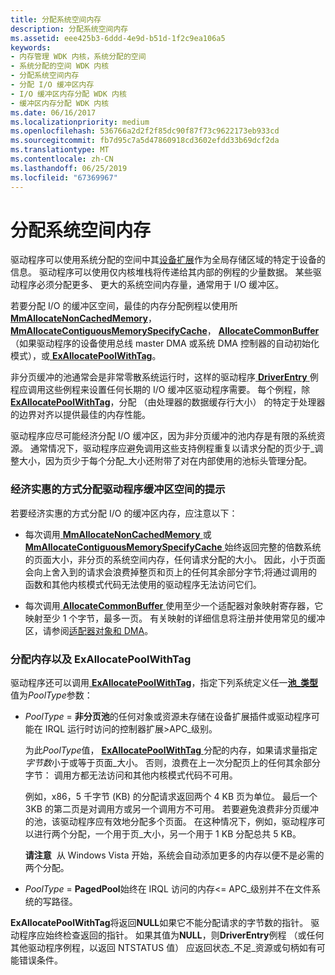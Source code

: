 ```yaml
---
title: 分配系统空间内存
description: 分配系统空间内存
ms.assetid: eee425b3-6ddd-4e9d-b51d-1f2c9ea106a5
keywords:
- 内存管理 WDK 内核，系统分配的空间
- 系统分配的空间 WDK 内核
- 分配系统空间内存
- 分配 I/O 缓冲区内存
- I/O 缓冲区内存分配 WDK 内核
- 缓冲区内存分配 WDK 内核
ms.date: 06/16/2017
ms.localizationpriority: medium
ms.openlocfilehash: 536766a2d2f2f85dc90f87f73c9622173eb933cd
ms.sourcegitcommit: fb7d95c7a5d47860918cd3602efdd33b69dcf2da
ms.translationtype: MT
ms.contentlocale: zh-CN
ms.lasthandoff: 06/25/2019
ms.locfileid: "67369967"
---
```

# <a name="allocating-system-space-memory"></a>分配系统空间内存





驱动程序可以使用系统分配的空间中其[设备扩展](device-extensions.md)作为全局存储区域的特定于设备的信息。 驱动程序可以使用仅内核堆栈将传递给其内部的例程的少量数据。 某些驱动程序必须分配更多、 更大的系统空间内存量，通常用于 I/O 缓冲区。

若要分配 I/O 的缓冲区空间，最佳的内存分配例程以使用所[ **MmAllocateNonCachedMemory**](https://docs.microsoft.com/windows-hardware/drivers/ddi/content/ntddk/nf-ntddk-mmallocatenoncachedmemory)， [ **MmAllocateContiguousMemorySpecifyCache**](https://docs.microsoft.com/windows-hardware/drivers/ddi/content/wdm/nf-wdm-mmallocatecontiguousmemoryspecifycache)， [ **AllocateCommonBuffer** ](https://docs.microsoft.com/windows-hardware/drivers/ddi/content/wdm/nc-wdm-pallocate_common_buffer) （如果驱动程序的设备使用总线 master DMA 或系统 DMA 控制器的自动初始化模式），或[ **ExAllocatePoolWithTag**](https://docs.microsoft.com/windows-hardware/drivers/ddi/content/wdm/nf-wdm-exallocatepoolwithtag)。

非分页缓冲的池通常会是非常零散系统运行时，这样的驱动程序[ **DriverEntry** ](https://docs.microsoft.com/windows-hardware/drivers/ddi/content/wdm/nc-wdm-driver_initialize)例程应调用这些例程来设置任何长期的 I/O 缓冲区驱动程序需要。 每个例程，除[ **ExAllocatePoolWithTag**](https://docs.microsoft.com/windows-hardware/drivers/ddi/content/wdm/nf-wdm-exallocatepoolwithtag)，分配 （由处理器的数据缓存行大小） 的特定于处理器的边界对齐以提供最佳的内存性能。

驱动程序应尽可能经济分配 I/O 缓冲区，因为非分页缓冲的池内存是有限的系统资源。 通常情况下，驱动程序应避免调用这些支持例程重复以请求分配的页少于\_调整大小，因为页少于每个分配\_大小还附带了对在内部使用的池标头管理分配。

### <a name="tips-for-allocating-driver-buffer-space-economically"></a>经济实惠的方式分配驱动程序缓冲区空间的提示

若要经济实惠的方式分配 I/O 的缓冲区内存，应注意以下：

-   每次调用[ **MmAllocateNonCachedMemory** ](https://docs.microsoft.com/windows-hardware/drivers/ddi/content/ntddk/nf-ntddk-mmallocatenoncachedmemory)或[ **MmAllocateContiguousMemorySpecifyCache** ](https://docs.microsoft.com/windows-hardware/drivers/ddi/content/wdm/nf-wdm-mmallocatecontiguousmemoryspecifycache)始终返回完整的倍数系统的页面大小，非分页的系统空间内存，任何请求分配的大小。 因此，小于页面会向上舍入到的请求会浪费掉整页和页上的任何其余部分字节;将通过调用的函数和其他内核模式代码无法使用的驱动程序无法访问它们。

-   每次调用[ **AllocateCommonBuffer** ](https://docs.microsoft.com/windows-hardware/drivers/ddi/content/wdm/nc-wdm-pallocate_common_buffer)使用至少一个适配器对象映射寄存器，它映射至少 1 个字节，最多一页。 有关映射的详细信息将注册并使用常见的缓冲区，请参阅[适配器对象和 DMA](adapter-objects-and-dma.md)。

### <a name="allocating-memory-with-exallocatepoolwithtag"></a>分配内存以及 ExAllocatePoolWithTag

驱动程序还可以调用[ **ExAllocatePoolWithTag**](https://docs.microsoft.com/windows-hardware/drivers/ddi/content/wdm/nf-wdm-exallocatepoolwithtag)，指定下列系统定义任一[**池\_类型**](https://docs.microsoft.com/windows-hardware/drivers/ddi/content/wdm/ne-wdm-_pool_type)值为*PoolType*参数：

-   *PoolType* = **非分页池**的任何对象或资源未存储在设备扩展插件或驱动程序可能在 IRQL 运行时访问的控制器扩展&gt;APC\_级别。

    为此*PoolType*值， [ **ExAllocatePoolWithTag** ](https://docs.microsoft.com/windows-hardware/drivers/ddi/content/wdm/nf-wdm-exallocatepoolwithtag)分配的内存，如果请求量指定*字节数*小于或等于页面\_大小。 否则，浪费在上一次分配页上的任何其余部分字节： 调用方都无法访问和其他内核模式代码不可用。

    例如，x86，5 千字节 (KB) 的分配请求返回两个 4 KB 页为单位。 最后一个 3KB 的第二页是对调用方或另一个调用方不可用。 若要避免浪费非分页缓冲的池，该驱动程序应有效地分配多个页面。 在这种情况下，例如，驱动程序可以进行两个分配，一个用于页\_大小，另一个用于 1 KB 分配总共 5 KB。

    **请注意**  从 Windows Vista 开始，系统会自动添加更多的内存以便不是必需的两个分配。

     

-   *PoolType* = **PagedPool**始终在 IRQL 访问的内存&lt;= APC\_级别并不在文件系统的写路径。

**ExAllocatePoolWithTag**将返回**NULL**如果它不能分配请求的字节数的指针。 驱动程序应始终检查返回的指针。 如果其值为**NULL**，则**DriverEntry**例程 （或任何其他驱动程序例程，以返回 NTSTATUS 值） 应返回状态\_不足\_资源或句柄如有可能错误条件。

 

 




